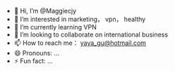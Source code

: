 - 👋 Hi, I’m @Maggiecjy
- 👀 I’m interested in marketing， vpn， healthy
- 🌱 I’m currently learning VPN
- 💞️ I’m looking to collaborate on international business
- 📫 How to reach me： yaya_gu@hotmail.com
- 😄 Pronouns: ...
- ⚡ Fun fact: ...

<!---
Maggiecjy/Maggiecjy is a ✨ special ✨ repository because its `README.md` (this file) appears on your GitHub profile.
You can click the Preview link to take a look at your changes.
--->

